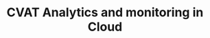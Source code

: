 ---
title: 'CVAT Analytics and monitoring in Сloud'
linkTitle: 'CVAT Analytics and monitoring'
weight: 14
description: 'How to check the quality of annotation in CVAT'
---